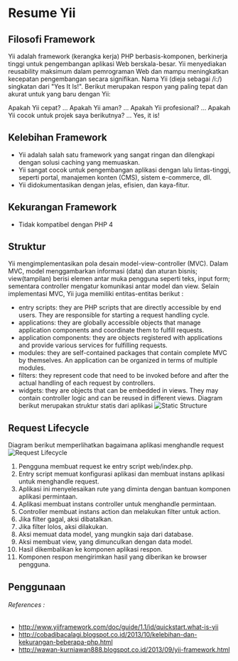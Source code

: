 # Resume Yii

## Filosofi Framework
Yii adalah framework (kerangka kerja) PHP berbasis-komponen, berkinerja tinggi untuk pengembangan aplikasi Web berskala-besar. Yii menyediakan reusability maksimum dalam pemrograman Web dan mampu meningkatkan kecepatan pengembangan secara signifikan. Nama Yii (dieja sebagai /i:/) singkatan dari "Yes It Is!". Berikut merupakan respon yang paling tepat dan akurat untuk yang baru dengan Yii:

Apakah Yii cepat? ... Apakah Yii aman? ... Apakah Yii profesional? ... Apakah Yii cocok untuk projek saya berikutnya? ... Yes, it is!

## Kelebihan Framework
* Yii adalah salah satu framework yang sangat ringan dan dilengkapi dengan solusi caching yang memuaskan.
* Yii sangat cocok untuk pengembangan aplikasi dengan lalu lintas-tinggi, seperti portal, manajemen konten (CMS), sistem e-commerce, dll.
* Yii didokumentasikan dengan jelas, efisien, dan kaya-fitur.

## Kekurangan Framework
* Tidak kompatibel dengan PHP 4

## Struktur
Yii mengimplementasikan pola desain model-view-controller (MVC). Dalam MVC, model menggambarkan informasi (data) dan aturan bisnis; view(tampilan) berisi elemen antar muka pengguna seperti teks, input form; sementara controller mengatur komunikasi antar model dan view. Selain implementasi MVC, Yii juga memiliki entitas-entitas berikut :
* entry scripts: they are PHP scripts that are directly accessible by end users. They are responsible for starting a request handling cycle.
* applications: they are globally accessible objects that manage application components and coordinate them to fulfill requests.
* application components: they are objects registered with applications and provide various services for fulfilling requests.
* modules: they are self-contained packages that contain complete MVC by themselves. An application can be organized in terms of multiple modules.
* filters: they represent code that need to be invoked before and after the actual handling of each request by controllers.
* widgets: they are objects that can be embedded in views. They may contain controller logic and can be reused in different views.
Diagram berikut merupakan struktur statis dari aplikasi
![Static Structure](http://www.yiiframework.com/doc-2.0/images/application-structure.png)

## Request Lifecycle
Diagram berikut memperlihatkan bagaimana aplikasi menghandle request
![Request Lifecycle](http://www.yiiframework.com/doc-2.0/images/request-lifecycle.png)
1. Pengguna membuat request ke entry script web/index.php.
2. Entry script memuat konfigurasi aplikasi dan membuat instans aplikasi untuk menghandle request.
3. Aplikasi ini menyelesaikan rute yang diminta dengan bantuan komponen aplikasi permintaan.
4. Aplikasi membuat instans controller untuk menghandle permintaan.
5. Controller membuat instans action dan melakukan filter untuk action.
6. Jika filter gagal, aksi dibatalkan.
7. Jika filter lolos, aksi dilakukan.
8. Aksi memuat data model, yang mungkin saja dari database.
9. Aksi membuat view, yang dimunculkan dengan data model.
10. Hasil dikembalikan ke komponen aplikasi respon.
11. Komponen respon mengirimkan hasil yang diberikan ke browser pengguna.

## Penggunaan


###### References : 
* http://www.yiiframework.com/doc/guide/1.1/id/quickstart.what-is-yii
* http://cobadibacalagi.blogspot.co.id/2013/10/kelebihan-dan-kekurangan-beberapa-php.html
* http://wawan-kurniawan888.blogspot.co.id/2013/09/yii-framework.html
